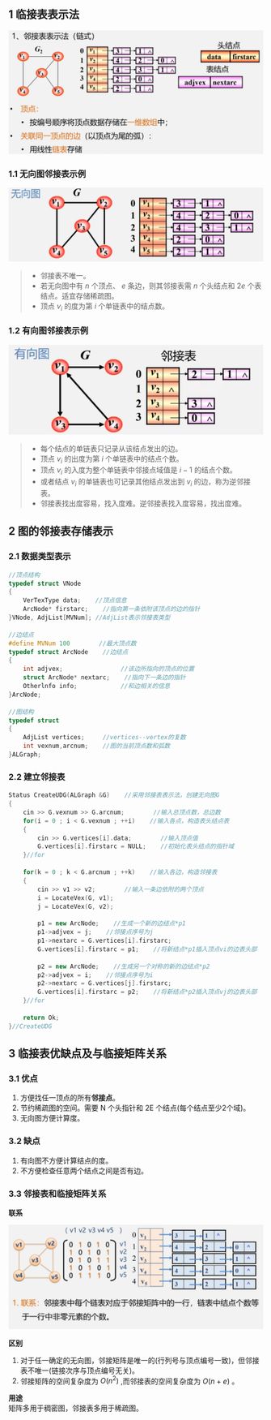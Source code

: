 ## 1 临接表表示法
<div><img src = "./images/临接表表示法.png"></div>

### 1.1 无向图邻接表示例
<div><img src = "./images/无向图邻接表示例.png"></div>

>- 邻接表不唯一。  
>- 若无向图中有 $n$ 个顶点、 $e$ 条边，则其邻接表需 $n$ 个头结点和 $2e$ 个表结点。适宜存储稀疏图。
>- 顶点 $v_i$ 的度为第 $i$ 个单链表中的结点数。

### 1.2 有向图邻接表示例
<div><img src = "./images/有向图邻接表示例.png"></div>

>- 每个结点的单链表只记录从该结点发出的边。  
>- 顶点 $v_i$ 的出度为第 $i$ 个单链表中的结点个数。  
>- 顶点 $v_i$ 的入度为整个单链表中邻接点域值是 $i-1$ 的结点个数。
>- 或者结点 $v_i$ 的单链表也可记录其他结点发出到 $v_i$ 的边，称为逆邻接表。
>- 邻接表找出度容易，找入度难。逆邻接表找入度容易，找出度难。

## 2 图的邻接表存储表示
### 2.1 数据类型表示
```cpp
//顶点结构
typedef struct VNode
{
    VerTexType data;    //顶点信息
    ArcNode* firstarc;    //指向第一条依附该顶点的边的指针
}VNode, AdjList[MVNum]; //AdjList表示邻接表类型

//边结点
#define MVNum 100        //最大顶点数
typedef struct ArcNode    //边结点
{
    int adjvex;                //该边所指向的顶点的位置
    struct ArcNode* nextarc;    //指向下一条边的指针
    Otherlnfo info;            //和边相关的信息
}ArcNode;

//图结构
typedef struct
{
    AdjList vertices;     //vertices--vertex的复数
    int vexnum,arcnum;    //图的当前顶点数和弧数
}ALGraph;
```
### 2.2 建立邻接表
```cpp
Status CreateUDG(ALGraph &G)    //采用邻接表表示法，创建无向图G
{
    cin >> G.vexnum >> G.arcnum;        //输入总顶点数，总边数
    for(i = 0 ; i < G.vexnum ; ++i)    //输入各点，构造表头结点表
    {
        cin >> G.vertices[i].data;        //输入顶点值
        G.vertices[i].firstarc = NULL;    //初始化表头结点的指针域
    }//for
    
    for(k = 0 ; k < G.arcnum ; ++k)    //输入各边，构造邻接表
    {
        cin >> v1 >> v2;        //输入一条边依附的两个顶点
        i = LocateVex(G, v1);
        j = LocateVex(G, v2);

        p1 = new ArcNode;    //生成一个新的边结点*p1
        p1->adjvex = j;    //邻接点序号为j
        p1->nextarc = G.vertices[i].firstarc;
        G.vertices[i].firstarc = p1;    //将新结点*p1插入顶点vi的边表头部

        p2 = new ArcNode;    //生成另一个对称的新的边结点*p2
        p2->adjvex = i;    //邻接点序号为i
        p2->nextarc = G.vertices[j].firstarc;
        G.vertices[i].firstarc = p2;    //将新结点*p2插入顶点vj的边表头部
    }//for

    return Ok;
}//CreateUDG

```
## 3 临接表优缺点及与临接矩阵关系
### 3.1 优点
1. 方便找任一顶点的所有**邻接点**。  
2. 节约稀疏图的空间。需要 N 个头指针和 2E 个结点(每个结点至少2个域)。  
3. 无向图方便计算度。  
### 3.2 缺点
1. 有向图不方便计算结点的度。  
2. 不方便检查任意两个结点之间是否有边。
### 3.3 邻接表和临接矩阵关系
**联系**  
<div><img src = "./images/邻接表和临接矩阵联系.png"></div>

**区别**  
1. 对于任一确定的无向图，邻接矩阵是唯一的(行列号与顶点编号一致)，但邻接表不唯一(链接次序与顶点编号无关)。  
2. 邻接矩阵的空间复杂度为 $O(n^2)$ ,而邻接表的空间复杂度为 $O(n+e)$ 。

**用途**  
矩阵多用于稠密图，邻接表多用于稀疏图。
